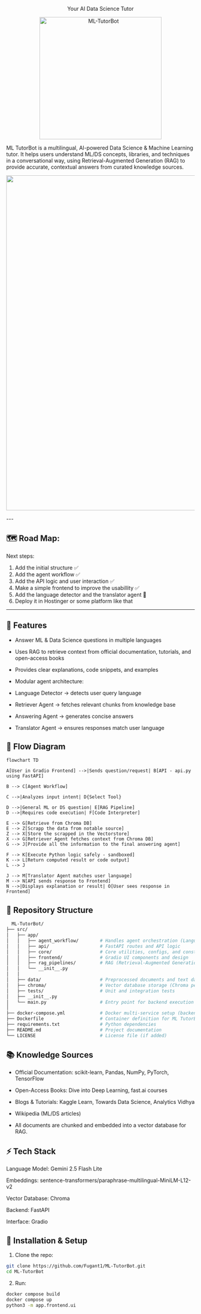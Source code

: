 <p align="center">
 Your AI Data Science Tutor
</p>

<p align="center">
 <img width="326" height="326" alt="ML-TutorBot" src="https://github.com/user-attachments/assets/53e781d7-4a98-41df-9d84-3eff5813382c" />
</p>

ML TutorBot is a multilingual, AI-powered Data Science & Machine Learning tutor. It helps users understand ML/DS concepts, libraries, and techniques in a conversational way, using Retrieval-Augmented Generation (RAG) to provide accurate, contextual answers from curated knowledge sources.

<p align="center">
  <img width="1886" height="893" alt="ML TutorBot UI Screenshot" src="https://github.com/user-attachments/assets/7682c310-06b8-4c69-8a38-8919e4712360" />
</p>
---

## 🗺️ Road Map:
Next steps:
1. Add the initial structure ✅
2. Add the agent workflow ✅
3. Add the API logic and user interaction ✅
4. Make a simple frontend to improve the usabillity ✅
5. Add the language detector and the translator agent 🔁
6. Deploy it in Hostinger or some platform like that

---

## 🔹 Features
  * Answer ML & Data Science questions in multiple languages

  * Uses RAG to retrieve context from official documentation, tutorials, and open-access books

  * Provides clear explanations, code snippets, and examples

  * Modular agent architecture:

  * Language Detector → detects user query language

  * Retriever Agent → fetches relevant chunks from knowledge base

  * Answering Agent → generates concise answers

  * Translator Agent → ensures responses match user language

## 📜 Flow Diagram

```mermaid
flowchart TD

A[User in Gradio Frontend] -->|Sends question/request| B[API - api.py using FastAPI]

B --> C[Agent Workflow]

C -->|Analyzes input intent| D{Select Tool}

D -->|General ML or DS question| E[RAG Pipeline]
D -->|Requires code execution| F[Code Interpreter]

E --> G[Retrieve from Chroma DB]
E --> Z[Scrapp the data from notable source]
Z --> X[Store the scrapped in the Vectorstore]
X --> G[Retriever Agent fetches context from Chroma DB]
G --> J[Provide all the information to the final answering agent]

F --> K[Execute Python logic safely - sandboxed]
K --> L[Return computed result or code output]
L --> J

J --> M[Translator Agent matches user language]
M --> N[API sends response to Frontend]
N -->|Displays explanation or result| O[User sees response in Frontend]
```


## 📁 Repository Structure

```bash
  ML-TutorBot/
├── src/
│   ├── app/
│   │   ├── agent_workflow/        # Handles agent orchestration (Language, Retriever, Answering, Translator)
│   │   ├── api/                   # FastAPI routes and API logic
│   │   ├── core/                  # Core utilities, configs, and constants
│   │   ├── frontend/              # Gradio UI components and design
│   │   ├── rag_pipelines/         # RAG (Retrieval-Augmented Generation) logic and document retrieval flow
│   │   └── __init__.py
│   │
│   ├── data/                      # Preprocessed documents and text datasets for embeddings
│   ├── chroma/                    # Vector database storage (Chroma persistence)
│   ├── tests/                     # Unit and integration tests
│   ├── __init__.py
│   └── main.py                    # Entry point for backend execution
│
├── docker-compose.yml             # Docker multi-service setup (backend, vector DB, etc.)
├── Dockerfile                     # Container definition for ML TutorBot
├── requirements.txt               # Python dependencies
├── README.md                      # Project documentation
└── LICENSE                        # License file (if added)
```

## 📚 Knowledge Sources

  * Official Documentation: scikit-learn, Pandas, NumPy, PyTorch, TensorFlow

  * Open-Access Books: Dive into Deep Learning, fast.ai courses

  * Blogs & Tutorials: Kaggle Learn, Towards Data Science, Analytics Vidhya

  * Wikipedia (ML/DS articles)

  * All documents are chunked and embedded into a vector database for RAG.

## ⚡ Tech Stack

Language Model: Gemini 2.5 Flash Lite

Embeddings: sentence-transformers/paraphrase-multilingual-MiniLM-L12-v2

Vector Database: Chroma

Backend: FastAPI

Interface: Gradio 

## 🚀 Installation & Setup

1. Clone the repo:
  ```bash
  git clone https://github.com/Fugant1/ML-TutorBot.git
  cd ML-TutorBot
  ```
2. Run:
  ```bash
  docker compose build
  docker compose up
  python3 -m app.frontend.ui
  ```

